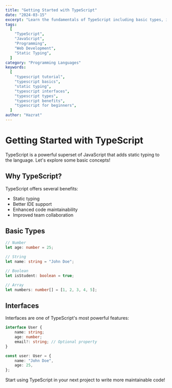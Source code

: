 ```yaml
---
title: "Getting Started with TypeScript"
date: "2024-03-15"
excerpt: "Learn the fundamentals of TypeScript including basic types, interfaces, and key benefits of using TypeScript in your JavaScript projects for better type safety and development experience."
tags:
  [
    "TypeScript",
    "JavaScript",
    "Programming",
    "Web Development",
    "Static Typing",
  ]
category: "Programming Languages"
keywords:
  [
    "typescript tutorial",
    "typescript basics",
    "static typing",
    "typescript interfaces",
    "typescript types",
    "typescript benefits",
    "typescript for beginners",
  ]
author: "Hazrat"
---
```


# Getting Started with TypeScript

TypeScript is a powerful superset of JavaScript that adds static typing to the language. Let's explore some basic concepts!

## Why TypeScript?

TypeScript offers several benefits:

- Static typing
- Better IDE support
- Enhanced code maintainability
- Improved team collaboration

## Basic Types

```typescript
// Number
let age: number = 25;

// String
let name: string = "John Doe";

// Boolean
let isStudent: boolean = true;

// Array
let numbers: number[] = [1, 2, 3, 4, 5];
```

## Interfaces

Interfaces are one of TypeScript's most powerful features:

```typescript
interface User {
	name: string;
	age: number;
	email?: string; // Optional property
}

const user: User = {
	name: "John Doe",
	age: 25,
};
```

Start using TypeScript in your next project to write more maintainable code!
